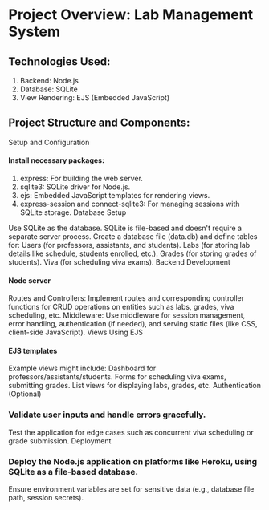 # Project Overview: Lab Management System
## Technologies Used:
1. Backend: Node.js
2. Database: SQLite
3. View Rendering: EJS (Embedded JavaScript)
## Project Structure and Components:
Setup and Configuration


#### Install necessary packages:
1. express: For building the web server.
2. sqlite3: SQLite driver for Node.js.
3. ejs: Embedded JavaScript templates for rendering views.
4. express-session and connect-sqlite3: For managing sessions with SQLite storage.
Database Setup

Use SQLite as the database. SQLite is file-based and doesn't require a separate server process.
Create a database file (data.db) and define tables for:
Users (for professors, assistants, and students).
Labs (for storing lab details like schedule, students enrolled, etc.).
Grades (for storing grades of students).
Viva (for scheduling viva exams).
Backend Development

#### Node server
Routes and Controllers: Implement routes and corresponding controller functions for CRUD operations on entities such as labs, grades, viva scheduling, etc.
Middleware: Use middleware for session management, error handling, authentication (if needed), and serving static files (like CSS, client-side JavaScript).
Views Using EJS

#### EJS templates
Example views might include:
Dashboard for professors/assistants/students.
Forms for scheduling viva exams, submitting grades.
List views for displaying labs, grades, etc.
Authentication (Optional)



### Validate user inputs and handle errors gracefully.
Test the application for edge cases such as concurrent viva scheduling or grade submission.
Deployment

### Deploy the Node.js application on platforms like Heroku, using SQLite as a file-based database.
Ensure environment variables are set for sensitive data (e.g., database file path, session secrets).
